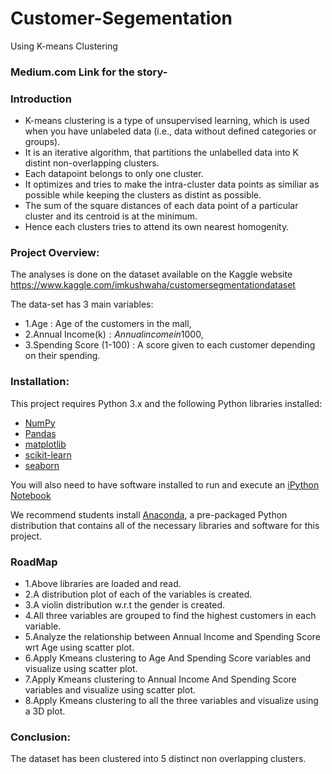 # Customer-Segementation
Using K-means Clustering
### Medium.com Link for the story-

### Introduction
- K-means clustering is a type of unsupervised learning, which is used when you have unlabeled data (i.e., data without defined categories or groups).
- It is an iterative algorithm, that partitions the unlabelled data into K distint non-overlapping clusters.
- Each datapoint belongs to only one cluster. 
- It optimizes and tries to make the intra-cluster data points as similiar as possible while keeping the clusters as distint as possible.
- The sum of the square distances of each data point of a particular cluster and its centroid is at the minimum.
- Hence each clusters tries to attend its own nearest homogenity.

### Project Overview:
The analyses is done on the dataset available on the Kaggle website
https://www.kaggle.com/imkushwaha/customersegmentationdataset

The data-set has 3 main variables:
- 1.Age : Age of the customers in the mall, 
- 2.Annual Income(k$) : Annual income in 1000$,
- 3.Spending Score (1-100) : A score given to each customer depending on their spending.

### Installation:
This project requires Python 3.x and the following Python libraries installed:
- [NumPy](http://www.numpy.org/)
- [Pandas](http://pandas.pydata.org)
- [matplotlib](http://matplotlib.org/)
- [scikit-learn](http://scikit-learn.org/stable/)
- [seaborn](https://seaborn.pydata.org/)

You will also need to have software installed to run and execute an [iPython Notebook](http://ipython.org/notebook.html)

We recommend students install [Anaconda](https://www.continuum.io/downloads), a pre-packaged Python distribution that contains all of the necessary libraries and software for this project.

### RoadMap
- 1.Above libraries are loaded and read.
- 2.A distribution plot of each of the variables is created.
- 3.A violin distribution w.r.t the gender is created.
- 4.All three variables are grouped to find the highest customers in each variable.
- 5.Analyze the relationship between Annual Income and Spending Score wrt Age using scatter plot.
- 6.Apply Kmeans clustering to Age And Spending Score variables and visualize using scatter plot.
- 7.Apply Kmeans clustering to Annual Income And Spending Score variables and visualize using scatter plot.
- 8.Apply Kmeans clustering to all the three variables and visualize using a 3D plot.

### Conclusion:
The dataset has been clustered into 5 distinct non overlapping clusters.
